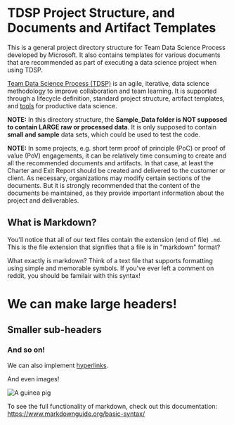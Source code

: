 # TDSP Project Structure, and Documents and Artifact Templates

This is a general project directory structure for Team Data Science Process developed by Microsoft. It also contains templates for various documents that are recommended as part of executing a data science project when using TDSP. 

[Team Data Science Process (TDSP)](https://docs.microsoft.com/en-us/azure/machine-learning/team-data-science-process/overview) is an agile, iterative, data science methodology to improve collaboration and team learning. It is supported through a lifecycle definition, standard project structure, artifact templates, and [tools](https://github.com/Azure/Azure-TDSP-Utilities) for productive data science. 


**NOTE:** In this directory structure, the **Sample_Data folder is NOT supposed to contain LARGE raw or processed data**. It is only supposed to contain **small and sample** data sets, which could be used to test the code.

**NOTE:** In some projects, e.g. short term proof of principle (PoC) or proof of value (PoV) engagements, it can be relatively time consuming to create and all the recommended documents and artifacts. In that case, at least the Charter and Exit Report should be created and delivered to the customer or client. As necessary, organizations may modify certain sections of the documents. But it is strongly recommended that the content of the documents be maintained, as they provide important information about the project and deliverables.

## What is Markdown?

You'll notice that all of our text files contain the extension (end of file) `.md`. This is the file extension that signifies that a file is in "markdown" format? 

What exactly is markdown? Think of a text file that supports formatting using simple and memorable symbols. If you've ever left a comment on reddit, you should be familair with this syntax! 

# We can make large headers!
## Smaller sub-headers
### And so on!

We can also implement [hyperlinks](https://www.google.com/).

And even images! 

![A guinea pig](https://upload.wikimedia.org/wikipedia/commons/thumb/c/c3/Python-logo-notext.svg/1869px-Python-logo-notext.svg.png)

To see the full functionality of markdown, check out this documentation: https://www.markdownguide.org/basic-syntax/ 
